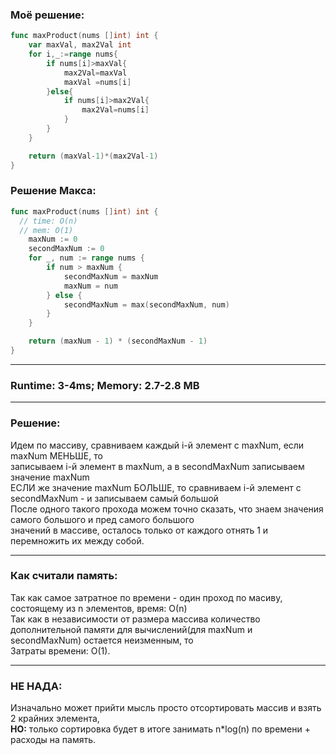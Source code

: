 ### Моё решение:

```go
func maxProduct(nums []int) int {
    var maxVal, max2Val int
    for i,_:=range nums{
        if nums[i]>maxVal{
            max2Val=maxVal
            maxVal =nums[i]
        }else{
            if nums[i]>max2Val{
                max2Val=nums[i]
            }
        }
    }

    return (maxVal-1)*(max2Val-1)
}
```
### Решение Макса:
```go
func maxProduct(nums []int) int {
  // time: O(n)
  // mem: O(1)
	maxNum := 0
	secondMaxNum := 0
	for _, num := range nums {
		if num > maxNum {
			secondMaxNum = maxNum
			maxNum = num
		} else {
			secondMaxNum = max(secondMaxNum, num)
		}
	}

	return (maxNum - 1) * (secondMaxNum - 1)
}
```
___
### Runtime: 3-4ms; Memory: 2.7-2.8 MB
___
### Решение:
Идем по массиву, сравниваем каждый i-й элемент с maxNum, если maxNum МЕНЬШЕ, то \
записываем i-й элемент в maxNum, a в secondMaxNum записываем значение maxNum\
ЕСЛИ же значение maxNum БОЛЬШЕ, то сравниваем i-й элемент с secondMaxNum - и записываем самый большой\
После одного такого прохода можем точно сказать, что знаем значения самого большого и пред самого большого\
значений в массиве, осталось только от каждого отнять 1 и перемножить их между собой.
___
### Как считали память:
Так как самое затратное по времени - один проход по масиву, состоящему из n элементов, время: О(n)\
Так как в независимости от размера массива количество дополнительной памяти для вычислений(для maxNum и secondMaxNum) остается неизменным, то\
Затраты времени: О(1).
___
### НЕ НАДА:
Изначально может прийти мысль просто отсортировать массив и взять 2 крайних элемента,\
**НО:** только сортировка будет в итоге занимать n*log(n) по времени + расходы на память.
